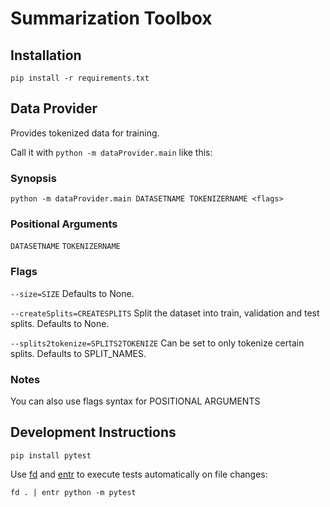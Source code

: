 # Summarization Toolbox

## Installation

```
pip install -r requirements.txt
```

## Data Provider

Provides tokenized data for training.

Call it with `python -m dataProvider.main` like this:

### Synopsis

`python -m dataProvider.main DATASETNAME TOKENIZERNAME <flags>`

### Positional Arguments

`DATASETNAME`
`TOKENIZERNAME`

### Flags

`--size=SIZE`
Defaults to None.

`--createSplits=CREATESPLITS`
Split the dataset into train, validation and test splits. Defaults to None.

`--splits2tokenize=SPLITS2TOKENIZE`
Can be set to only tokenize certain splits. Defaults to SPLIT_NAMES.

### Notes

You can also use flags syntax for POSITIONAL ARGUMENTS

## Development Instructions

```
pip install pytest
```

Use [fd](https://github.com/sharkdp/fd) and [entr](https://eradman.com/entrproject/) to execute tests automatically on file changes:

```
fd . | entr python -m pytest
```
